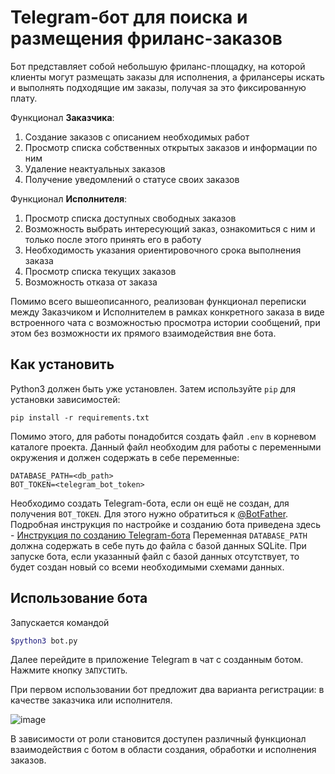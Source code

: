 # Telegram-бот для поиска и размещения фриланс-заказов

Бот представляет собой небольшую фриланс-площадку, на которой клиенты могут размещать заказы для исполнения, а фрилансеры искать и выполнять подходящие им заказы, получая за это фиксированную плату.

Функционал **Заказчика**:
1. Создание заказов с описанием необходимых работ
2. Просмотр списка собственных открытых заказов и информации по ним
3. Удаление неактуальных заказов
4. Получение уведомлений о статусе своих заказов

Функционал **Исполнителя**:
1. Просмотр списка доступных свободных заказов
2. Возможность выбрать интересующий заказ, ознакомиться с ним и только после этого принять его в работу
3. Необходимость указания ориентировочного срока выполнения заказа
3. Просмотр списка текущих заказов
4. Возможность отказа от заказа

Помимо всего вышеописанного, реализован функционал переписки между Заказчиком и Исполнителем в рамках конкретного заказа в виде встроенного чата с возможностью просмотра истории сообщений, при этом без возможности их прямого взаимодействия вне бота.

## Как установить

Python3 должен быть уже установлен. 
Затем используйте `pip` для установки зависимостей:
```
pip install -r requirements.txt
```
Помимо этого, для работы понадобится создать файл `.env` в корневом каталоге проекта. Данный файл необходим для работы с переменными окружения и должен содержать в себе переменные: 
```
DATABASE_PATH=<db_path>
BOT_TOKEN=<telegram_bot_token>
``` 
Необходимо создать Telegram-бота, если он ещё не создан, для получения `BOT_TOKEN`. Для этого нужно обратиться к [@BotFather](https://telegram.me/BotFather). Подробная инструкция по настройке и созданию бота приведена здесь - [Инструкция по созданию Telegram-бота](https://way23.ru/%D1%80%D0%B5%D0%B3%D0%B8%D1%81%D1%82%D1%80%D0%B0%D1%86%D0%B8%D1%8F-%D0%B1%D0%BE%D1%82%D0%B0-%D0%B2-telegram.html)
Переменная `DATABASE_PATH` должна содержать в себе путь до файла с базой данных SQLite. При запуске бота, если указанный файл с базой данных отсутствует, то будет создан новый со всеми необходимыми схемами данных.

## Использование бота

Запускается командой

```bash
$python3 bot.py
```
Далее перейдите в приложение Telegram в чат с созданным ботом. Нажмите кнопку `ЗАПУСТИТЬ`.

При первом использовании бот предложит два варианта регистрации: в качестве заказчика или исполнителя.

![image](https://user-images.githubusercontent.com/67222917/221131532-b287fcc9-ad4e-4014-91c7-eac5406e3614.png)

В зависимости от роли становится доступен различный функционал взаимодействия с ботом в области создания, обработки и исполнения заказов.

